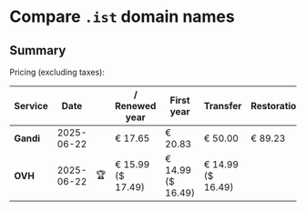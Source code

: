 # Compare `.ist` domain names

## Summary

Pricing (excluding taxes):

| Service | Date |  | / Renewed year | First year | Transfer | Restoration |
|--|--|--|--|--|--|--|
| **Gandi** | 2025-06-22 |  | € 17.65 | € 20.83 | € 50.00 | € 89.23 |
| **OVH** | 2025-06-22 | 🏆 | € 15.99<br>($ 17.49) | € 14.99<br>($ 16.49) | € 14.99<br>($ 16.49) |  |
